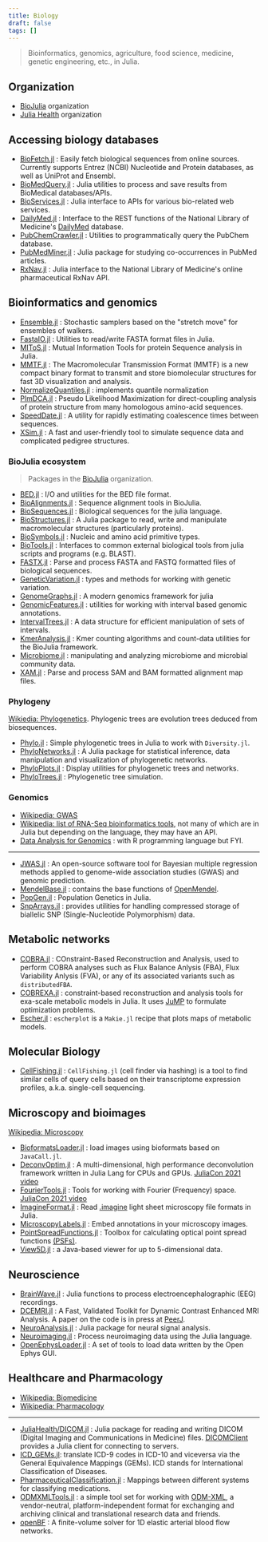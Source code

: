 ```yaml
---
title: Biology
draft: false
tags: []
---
```


> Bioinformatics, genomics, agriculture, food science, medicine, genetic engineering, etc., in Julia.

## Organization

- [BioJulia](https://biojulia.dev/) organization
- [Julia Health](https://juliahealth.org) organization

## Accessing biology databases

- [BioFetch.jl](https://github.com/BioJulia/BioFetch.jl) : Easily fetch biological sequences from online sources. Currently supports Entrez (NCBI) Nucleotide and Protein databases, as well as UniProt and Ensembl.
- [BioMedQuery.jl](https://github.com/JuliaHealth/BioMedQuery.jl) : Julia utilities to process and save results from BioMedical databases/APIs.
- [BioServices.jl](https://github.com/BioJulia/BioServices.jl) : Julia interface to APIs for various bio-related web services.
- [DailyMed.jl](https://github.com/wherrera10/DailyMed.jl) : Interface to the REST functions of the National Library of Medicine's [DailyMed](https://dailymed.nlm.nih.gov/dailymed/app-support-web-services.cfm) database.
- [PubChemCrawler.jl](https://github.com/JuliaHealth/PubChemCrawler.jl) : Utilities to programmatically query the PubChem database.
- [PubMedMiner.jl](https://github.com/JuliaHealth/PubMedMiner.jl) : Julia package for studying co-occurrences in PubMed articles.
- [RxNav.jl](https://github.com/wherrera10/RxNav.jl) : Julia interface to the National Library of Medicine's online pharmaceutical RxNav API.

## Bioinformatics and genomics

- [Ensemble.jl](https://github.com/farr/Ensemble.jl) : Stochastic samplers based on the "stretch move" for ensembles of walkers.
- [FastaIO.jl](https://github.com/carlobaldassi/FastaIO.jl) : Utilities to read/write FASTA format files in Julia.
- [MIToS.jl](https://github.com/diegozea/MIToS.jl) : Mutual Information Tools for protein Sequence analysis in Julia.
- [MMTF.jl](https://github.com/BioJulia/MMTF.jl) : The Macromolecular Transmission Format (MMTF) is a new compact binary format to transmit and store biomolecular structures for fast 3D visualization and analysis.
- [NormalizeQuantiles.jl](https://github.com/oheil/NormalizeQuantiles.jl) : implements quantile normalization
- [PlmDCA.jl](https://github.com/pagnani/PlmDCA.jl) : Pseudo Likelihood Maximization for direct-coupling analysis of protein structure from many homologous amino-acid sequences.
- [SpeedDate.jl](https://github.com/vanOosterhoutLab/SpeedDate.jl) : A utility for rapidly estimating coalescence times between sequences.
- [XSim.jl](https://github.com/reworkhow/XSim.jl) : A fast and user-friendly tool to simulate sequence data and complicated pedigree structures.

### BioJulia ecosystem

> Packages in the [BioJulia](https://biojulia.dev/) organization.

- [BED.jl](https://github.com/BioJulia/BED.jl) : I/O and utilities for the BED file format.
- [BioAlignments.jl](https://github.com/BioJulia/BioAlignments.jl) :  Sequence alignment tools in BioJulia.
- [BioSequences.jl](https://github.com/BioJulia/BioSequences.jl) : Biological sequences for the julia language.
- [BioStructures.jl](https://github.com/BioJulia/BioStructures.jl) : A Julia package to read, write and manipulate macromolecular structures (particularly proteins).
- [BioSymbols.jl](https://github.com/BioJulia/BioSymbols.jl) : Nucleic and amino acid primitive types.
- [BioTools.jl](https://github.com/BioJulia/BioTools.jl) : Interfaces to common external biological tools from julia scripts and programs (e.g. BLAST).
- [FASTX.jl](https://github.com/BioJulia/FASTX.jl) : Parse and process FASTA and FASTQ formatted files of biological sequences.
- [GeneticVariation.jl](https://github.com/BioJulia/GeneticVariation.jl) : types and methods for working with genetic variation.
- [GenomeGraphs.jl](https://github.com/BioJulia/GenomeGraphs.jl) :  A modern genomics framework for julia
- [GenomicFeatures.jl](https://github.com/BioJulia/GenomicFeatures.jl) : utilities for working with interval based genomic annotations.
- [IntervalTrees.jl](https://github.com/BioJulia/IntervalTrees.jl) : A data structure for efficient manipulation of sets of intervals.
- [KmerAnalysis.jl](https://github.com/BioJulia/KmerAnalysis.jl) :  Kmer counting algorithms and count-data utilities for the BioJulia framework.
- [Microbiome.jl](https://github.com/EcoJulia/Microbiome.jl) : manipulating and analyzing microbiome and microbial community data.
- [XAM.jl](https://github.com/BioJulia/XAM.jl) : Parse and process SAM and BAM formatted alignment map files.

### Phylogeny

[Wikiedia: Phylogenetics](https://en.wikipedia.org/wiki/Phylogenetics). Phylogenic trees are evolution trees deduced from biosequences.

- [Phylo.jl](https://github.com/EcoJulia/Phylo.jl) : Simple phylogenetic trees in Julia to work with `Diversity.jl`.
- [PhyloNetworks.jl](https://github.com/crsl4/PhyloNetworks.jl) : A Julia package for statistical inference, data manipulation and visualization of phylogenetic networks.
- [PhyloPlots.jl](https://github.com/cecileane/PhyloPlots.jl) : Display utilities for phylogenetic trees and networks.
- [PhyloTrees.jl](https://github.com/jangevaare/PhyloTrees.jl) : Phylogenetic tree simulation.

### Genomics

- [Wikipedia: GWAS](https://en.wikipedia.org/wiki/Genome-wide_association_study)
- [Wikipedia: list of RNA-Seq bioinformatics tools](https://en.wikipedia.org/wiki/List_of_RNA-Seq_bioinformatics_tools), not many of which are in Julia but depending on the language, they may have an API.
- [Data Analysis for Genomics](https://genomicsclass.github.io/book/) : with R programming language but FYI.

---

- [JWAS.jl](https://github.com/reworkhow/JWAS.jl) : An open-source software tool for Bayesian multiple regression methods applied to genome-wide association studies (GWAS) and genomic prediction.
- [MendelBase.jl](https://github.com/OpenMendel/MendelBase.jl) : contains the base functions of [OpenMendel](https://openmendel.github.io/).
- [PopGen.jl](https://github.com/BioJulia/PopGen.jl) : Population Genetics in Julia.
- [SnpArrays.jl](https://github.com/OpenMendel/SnpArrays.jl) : provides utilities for handling compressed storage of biallelic SNP (Single-Nucleotide Polymorphism) data.


## Metabolic networks

- [COBRA.jl](https://github.com/opencobra/COBRA.jl) : COnstraint-Based Reconstruction and Analysis, used to perform COBRA analyses such as Flux Balance Anlysis (FBA), Flux Variability Anlysis (FVA), or any of its associated variants such as `distributedFBA`.
- [COBREXA.jl](https://github.com/LCSB-BioCore/COBREXA.jl) : constraint-based reconstruction and analysis tools for exa-scale metabolic models in Julia. It uses [JuMP](https://github.com/jump-dev/JuMP.jl) to formulate optimization problems.
- [Escher.jl](https://github.com/stelmo/Escher.jl) : `escherplot` is a `Makie.jl` recipe that plots maps of metabolic models.

## Molecular Biology

- [CellFishing.jl](https://github.com/bicycle1885/CellFishing.jl) : `CellFishing.jl` (cell finder via hashing) is a tool to find similar cells of query cells based on their transcriptome expression profiles, a.k.a. single-cell sequencing.

## Microscopy and bioimages

[Wikipedia: Microscopy](https://en.wikipedia.org/wiki/Microscopy)

- [BioformatsLoader.jl](https://github.com/ahnlabb/BioformatsLoader.jl) : load images using bioformats based on `JavaCall.jl`.
- [DeconvOptim.jl](https://github.com/roflmaostc/DeconvOptim.jl) : A multi-dimensional, high performance deconvolution framework written in Julia Lang for CPUs and GPUs. [JuliaCon 2021 video](https://youtu.be/FodpnOhccis)
- [FourierTools.jl](https://github.com/bionanoimaging/FourierTools.jl) : Tools for working with Fourier (Frequency) space. [JuliaCon 2021 video](https://youtu.be/qYgJDb_Ko2E)
- [ImagineFormat.jl](https://github.com/timholy/ImagineFormat.jl) : Read [.imagine](http://dotwhat.net/file/extension/imagine/7604) light sheet microscopy file formats in Julia.
- [MicroscopyLabels.jl](https://github.com/tlnagy/MicroscopyLabels.jl) : Embed annotations in your microscopy images.
- [PointSpreadFunctions.jl](https://github.com/RainerHeintzmann/PointSpreadFunctions.jl) : Toolbox for calculating optical point spread functions [(PSFs)](https://en.wikipedia.org/wiki/Point_spread_function).
- [View5D.jl](https://github.com/RainerHeintzmann/View5D.jl) : a Java-based viewer for up to 5-dimensional data.

## Neuroscience


- [BrainWave.jl](https://github.com/sam81/BrainWave.jl) : Julia functions to process electroencephalographic (EEG) recordings.
- [DCEMRI.jl](https://github.com/davidssmith/DCEMRI.jl) : A Fast, Validated Toolkit for Dynamic Contrast Enhanced MRI Analysis. A paper on the code is in press at [PeerJ](https://peerj.com/preprints/670/).
- [NeuroAnalysis.jl](https://github.com/Experica/NeuroAnalysis.jl) : Julia package for neural signal analysis.
- [Neuroimaging.jl](https://github.com/rob-luke/Neuroimaging.jl) : Process neuroimaging data using the Julia language.
- [OpenEphysLoader.jl](https://github.com/galenlynch/OpenEphysLoader.jl) : A set of tools to load data written by the Open Ephys GUI.

## Healthcare and Pharmacology

- [Wikipedia: Biomedicine](https://en.wikipedia.org/wiki/Category:Biomedicine)
- [Wikipedia: Pharmacology](https://en.wikipedia.org/wiki/Pharmacology)

---

- [JuliaHealth/DICOM.jl](https://github.com/JuliaHealth/DICOM.jl) : Julia package for reading and writing DICOM (Digital Imaging and Communications in Medicine) files. [DICOMClient](https://github.com/JuliaHealth/DICOMClient.jl)  provides a Julia client for connecting to servers.
- [ICD_GEMs.jl](https://github.com/InPhyT/ICD_GEMs.jl): translate ICD-9 codes in ICD-10 and viceversa via the General Equivalence Mappings (GEMs). ICD stands for International Classification of Diseases.
- [PharmaceuticalClassification.jl](https://github.com/JuliaHealth/PharmaceuticalClassification.jl) : Mappings between different systems for classifying medications.
- [ODMXMLTools.jl](https://github.com/PharmCat/ODMXMLTools.jl) : a simple tool set for working with [ODM-XML](https://www.cdisc.org/standards/data-exchange/odm), a vendor-neutral, platform-independent format for exchanging and archiving clinical and translational research data and friends.
- [openBF](https://github.com/INSIGNEO/openBF) : A finite-volume solver for 1D elastic arterial blood flow networks.

